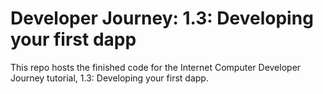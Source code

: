 # Developer Journey: 1.3: Developing your first dapp

This repo hosts the finished code for the Internet Computer Developer Journey tutorial, 1.3: Developing your first dapp.